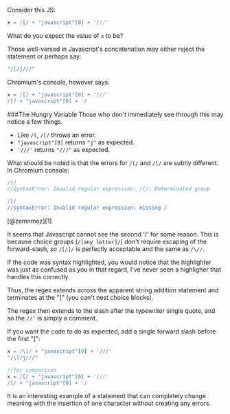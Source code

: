 Consider this JS:
``` javascript
x = /[/ + "javascript"[0] + '///'
```
What do you expect the value of `x` to be?

Those well-versed in Javascript's concatenation may either reject the statement or perhaps say:

``` javascript
"/[/j///"
```

Chromium's console, however says:
``` javascript
x = /[/ + "javascript"[0] + '///'
/[/ + "javascript"[0] + '/
```

###The Hungry Variable
Those who don't immediately see through this may notice a few things.

* Like `/(`, `/[/` throws an error.
* `"javascript"[0]` returns `"j"` as expected.
* `'///'` returns `"///"` as expected.

What should be noted is that the errors for `/(/` and `/[/` are subtly different. In Chromium console:

``` javascript
/(/
//SyntaxError: Invalid regular expression: /(/: Unterminated group

/[/
//SyntaxError: Invalid regular expression: missing /
```

[@zemnmez][1]

It seems that Javascript cannot see the second '/' for some reason. This is because choice groups (`/[any letter]/`) don't require escaping of the forward-slash, so `/[/]/` is perfectly acceptable and the same as `/\//`.

If the code was syntax highlighted, you would notice that the highlighter was just as confused as you in that regard, I've never seen a highligher that handles this correctly.

Thus, the regex extends across the apparent string addition statement and terminates at the "]" (you can't nest choice blocks).

The regex then extends to the slash after the typewriter single quote, and so the `//'` is simply a comment.


If you want the code to do as expected, add a single forward slash before the first "[":

``` javascript 
x = /\[/ + "javascript"[0] + '///'
"/\[/j///"

//for comparison
x = /[/ + "javascript"[0] + '///'
/[/ + "javascript"[0] + '/
```

It is an interesting example of a statement that can completely change meaning with the insertion of one character without creating any errors.
